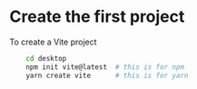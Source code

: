# Create the first project

To create a Vite project

```bash
    cd desktop
    npm init vite@latest  # this is for npm
    yarn create vite      # this is for yarn
```
